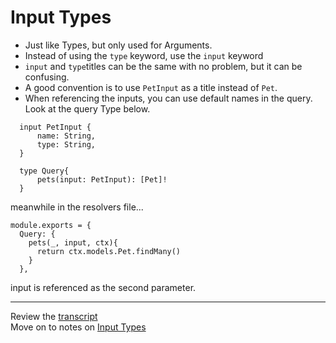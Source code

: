 # Input Types

- Just like Types, but only used for Arguments. 
- Instead of using the ```type``` keyword, use the ```input``` keyword
- ```input``` and ```type```titles can be the same with no problem, but it can be confusing. 
- A good convention is to use ```PetInput``` as a title instead of ```Pet```.
- When referencing the inputs, you can use default names in the query. Look at the query Type below. 
```
  input PetInput {
      name: String,
      type: String,
  }

  type Query{
      pets(input: PetInput): [Pet]!
  }
```
meanwhile in the resolvers file...
```
module.exports = {
  Query: {
    pets(_, input, ctx){
      return ctx.models.Pet.findMany()
    }
  },
```
input is referenced as the second parameter.

---

Review the [transcript](../05-transcripts/09-input-types.txt)  
Move on to notes on [Input Types](02-arguments-input-types-demo.md)